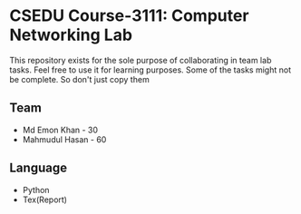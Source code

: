 # CSEDU Course-3111: Computer Networking Lab

This repository exists for the sole purpose of collaborating in team lab tasks. Feel free to use it for learning purposes. Some of the tasks might not be complete. So don't just copy them

## Team
 - Md Emon Khan - 30
 - Mahmudul Hasan - 60

## Language
 - Python
 - Tex(Report)